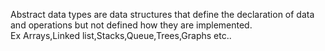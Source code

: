 Abstract data types are data structures that define the declaration of data and operations but not defined how they are implemented.
<br>
Ex Arrays,Linked list,Stacks,Queue,Trees,Graphs etc..
